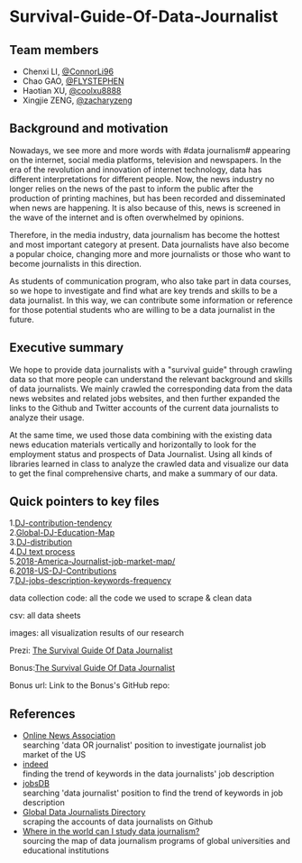 # Survival-Guide-Of-Data-Journalist
  
## Team members
- Chenxi LI, [@ConnorLi96](https://github.com/ConnorLi96)
- Chao GAO, [@FLYSTEPHEN](https://github.com/FLYSTEPHEN)
- Haotian XU, [@coolxu8888](https://github.com/coolxu8888)
- Xingjie ZENG, [@zacharyzeng](https://github.com/zacharyzeng)

## Background and motivation
Nowadays, we see more and more words with #data journalism# appearing on the internet, social media platforms, television and newspapers. In the era of the revolution and innovation of internet technology, data has different interpretations for different people. Now, the news industry no longer relies on the news of the past to inform the public after the production of printing machines, but has been recorded and disseminated when news are happening. It is also because of this, news is screened in the wave of the internet and is often overwhelmed by opinions. 

Therefore, in the media industry, data journalism has become the hottest and most important category at present. Data journalists have also become a popular choice, changing more and more journalists or those who want to become journalists in this direction.
  
As students of communication program, who also take part in data courses, so we hope to investigate and find what are key trends and skills to be a data journalist. In this way, we can contribute some information or reference for those potential students who are willing to be a data journalist in the future.
  
## Executive summary
We hope to provide data journalists with a "survival guide" through crawling data so that more people can understand the relevant background and skills of data journalists. We mainly crawled the corresponding data from the data news websites and related jobs websites, and then further expanded the links to the Github and Twitter accounts of the current data journalists to analyze their usage. 

At the same time, we used those data combining with the existing data news education materials vertically and horizontally to look for the employment status and prospects of Data Journalist. Using all kinds of libraries learned in class to analyze the crawled data and visualize our data to get the final comprehensive charts, and make a summary of our data.  

## Quick pointers to key files
1.[DJ-contribution-tendency](https://github.com/ConnorLi96/survival-guide-of-data-journalist/blob/master/1%20DJ-contribution-tendency/DJ-contribution-tendency-line%26area.ipynb)  
2.[Global-DJ-Education-Map](https://github.com/ConnorLi96/survival-guide-of-data-journalist/blob/master/2%20Global-DJ-Education-Map/Global-DJ-Education-Map.ipynb)  
3.[DJ-distribution](https://github.com/ConnorLi96/survival-guide-of-data-journalist/blob/master/3%20DJ-distribution/DJ-distribution.ipynb)  
4.[DJ text process](https://github.com/ConnorLi96/survival-guide-of-data-journalist/blob/master/4%20DJ%20text%20process/Word%20CLoud%20%26%20Count.ipynb)  
5.[2018-America-Journalist-job-market-map/](https://github.com/ConnorLi96/survival-guide-of-data-journalist/blob/master/others/2018-America-Journalist-job-market-map/U.S-Journalism-Employment-Market.ipynb)  
6.[2018-US-DJ-Contributions](https://github.com/ConnorLi96/survival-guide-of-data-journalist/blob/master/others/2018-US-DJ-Contributions/Contribution%20Analysis%20In%20US.ipynb)  
7.[DJ-jobs-description-keywords-frequency](https://github.com/ConnorLi96/survival-guide-of-data-journalist/blob/master/others/DJ-jobs-description-keywords-frequency/jobs-description-analysis.ipynb)  

data collection code: all the code we used to scrape & clean data

csv: all data sheets

images: all visualization results of our research

Prezi: [The Survival Guide Of Data Journalist](https://prezi.com/view/wUc3wyvCLEMqya7l2rJX/)

Bonus:[The Survival Guide Of Data Journalist](https://prezi.com/view/wUc3wyvCLEMqya7l2rJX/)

Bonus url: 
Link to the Bonus's GitHub repo: 

## References
- [Online News Association](https://careers.journalists.org/jobs/?keywords=data+OR+journalist&page=1)  
searching 'data OR journalist' position to investigate journalist job market of the US  
- [indeed](https://www.indeed.com/jobs?q=Data+Journalist+Internship&start=10)  
finding the trend of keywords in the data journalists' job description  
- [jobsDB](https://hk.jobsdb.com/hk/search-jobs/data-journalist/1)  
searching 'data journalist' position to find the trend of keywords in job description  
- [Global Data Journalists Directory](http://jplusplus.github.io/global-directory/)  
scraping the accounts of data journalists on Github  
- [Where in the world can I study data journalism?](https://medium.com/ucd-ischool/where-in-the-world-can-i-study-data-journalism-44c006e55ea5)  
sourcing the map of data journalism programs of global universities and educational institutions  
